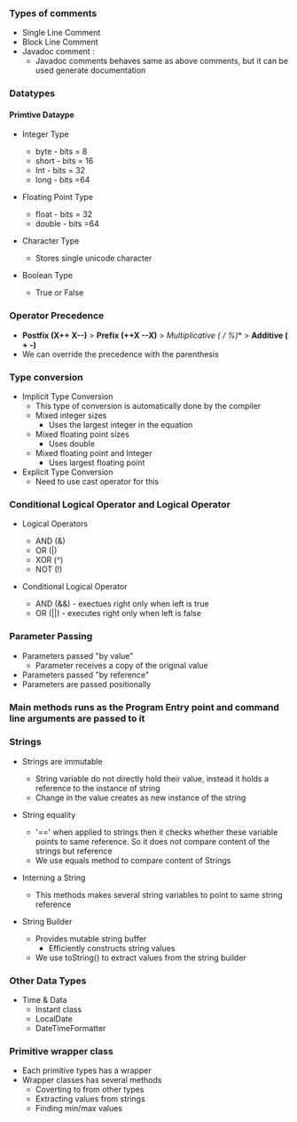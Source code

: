 ### Types of comments
- Single Line Comment
- Block Line Comment
- Javadoc comment :
    - Javadoc comments behaves same as above comments, but it can be used generate documentation



### Datatypes 
#### Primtive Dataype
- Integer  Type
    - byte - bits = 8
    - short - bits = 16
    - Int - bits = 32
    - long - bits =64

- Floating Point Type
    - float - bits = 32
    - double - bits =64

- Character Type
    - Stores single unicode character

- Boolean Type
    - True or False

### Operator Precedence
- **Postfix (X++ X--)** > **Prefix (++X --X)** > **Multiplicative (* / %)** > **Additive ( +  -)**
- We can override the precedence with the parenthesis

### Type conversion
- Implicit Type Conversion
    - This type of conversion is automatically done by the compiler 
    - Mixed integer sizes
        - Uses the largest integer in the equation
    - Mixed floating point sizes
        - Uses double
    - Mixed floating point and Integer
        - Uses largest floating point
- Explicit Type Conversion
    - Need to use cast operator for this 


### Conditional Logical Operator and Logical Operator 
- Logical Operators
    - AND (&)
    - OR (|)
    - XOR (^)
    - NOT (!)

- Conditional Logical Operator 
    - AND (&&) - exectues right only when left is true
    - OR (||) - executes right only when left is false
    


### Parameter Passing

- Parameters passed "by value"
    - Parameter receives a copy of the original value
- Parameters passed "by reference"
- Parameters are passed positionally

### Main methods runs as the Program Entry point and command line arguments are passed to it


### Strings
- Strings are immutable
    - String variable do not directly hold their value, instead it holds a reference to the instance of string
    - Change in the value creates as new instance of the string

- String equality
    - '==' when applied to strings then it checks whether these variable points to same reference. So it does not compare content of the strings but reference
    - We use equals method to compare content of Strings

- Interning a String
    - This methods makes several string variables to point to same string reference

- String Builder
    - Provides mutable string buffer
        - Efficiently constructs string values
    - We use toString() to extract values from the string builder

### Other Data Types
- Time & Data
    - Instant class
    - LocalDate
    - DateTimeFormatter

### Primitive wrapper class
- Each primitive types has a wrapper
- Wrapper classes has several methods
    - Coverting to from other types
    - Extracting values from strings
    - Finding min/max values
    